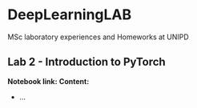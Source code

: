 # DeepLearningLAB
MSc laboratory experiences and Homeworks at UNIPD

## Lab 2 - Introduction to PyTorch
**Notebook link:** []()
**Content:**
 - ...
